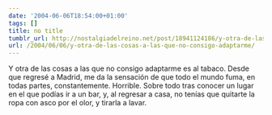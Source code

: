 ```yaml
---
date: '2004-06-06T18:54:00+01:00'
tags: []
title: no title
tumblr_url: http://nostalgiadelreino.net/post/18941124186/y-otra-de-las-cosas-a-las-que-no-consigo-adaptarme
url: /2004/06/06/y-otra-de-las-cosas-a-las-que-no-consigo-adaptarme/
---
```


<p>Y otra de las cosas a las que no consigo adaptarme es al tabaco. Desde que regresé a Madrid, me da la sensación de que todo el mundo fuma, en todas partes, constantemente. Horrible. Sobre todo tras conocer un lugar en el que podías ir a un bar, y, al regresar a casa, no tenías que quitarte la ropa con asco por el olor, y tirarla a lavar.</p><div class="blogger-post-footer"><img width="1" height="1" src="https://blogger.googleusercontent.com/tracker/1180118427259117074-4824370757768775265?l=nostalgiadelreino.blogspot.com" alt=""/></div>